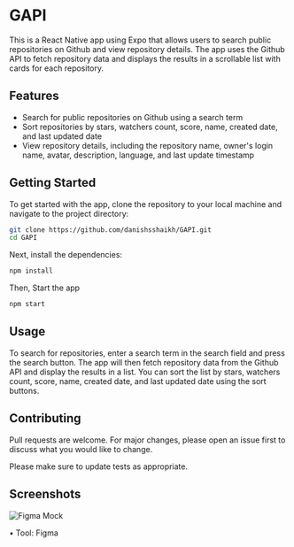 # GAPI

This is a React Native app using Expo that allows users to search public repositories on Github and view repository details. The app uses the Github API to fetch repository data and displays the results in a scrollable list with cards for each repository.

## Features

- Search for public repositories on Github using a search term
- Sort repositories by stars, watchers count, score, name, created date, and last updated date
- View repository details, including the repository name, owner's login name, avatar, description, language, and last update timestamp

## Getting Started

To get started with the app, clone the repository to your local machine and navigate to the project directory:

```bash
git clone https://github.com/danishsshaikh/GAPI.git
cd GAPI
```

Next, install the dependencies:

```bash
npm install
```

Then, Start the app

```bash
npm start
```

## Usage

To search for repositories, enter a search term in the search field and press the search button. The app will then fetch repository data from the Github API and display the results in a list. You can sort the list by stars, watchers count, score, name, created date, and last updated date using the sort buttons.

## Contributing

Pull requests are welcome. For major changes, please open an issue first to discuss what you would like to change.

Please make sure to update tests as appropriate.

## Screenshots

![Figma Mock]()

• Tool: Figma
